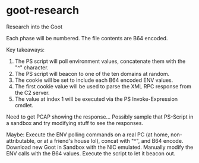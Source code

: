 # goot-research
Research into the Goot

Each phase will be numbered. The file contents are B64 encoded.

Key takeaways:
1. The PS script will poll environment values, concatenate them with the "^" character.
2. The PS script will beacon to one of the ten domains at random.
3. The cookie will be set to include each B64 encoded ENV values.
4. The first cookie value will be used to parse the XML RPC response from the C2 server.
5. The value at index 1 will be executed via the PS Invoke-Expression cmdlet.

Need to get PCAP showing the response... Possibly sample that PS-Script in a sandbox and try modifying stuff to see the responses.

Maybe:
Execute the ENV polling commands on a real PC (at home, non-attributable, or at a friend's house lol), concat with "^", and B64 encode. Download new Goot in Sandbox with the NIC emulated. Manually modify the ENV calls with the B64 values. Execute the script to let it beacon out.

